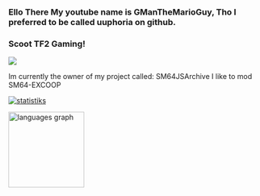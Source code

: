 ### Ello There My youtube name is GManTheMarioGuy, Tho I preferred to be called uuphoria on github.

### Scoot TF2 Gaming!
![](https://c.tenor.com/rOlb9wGrNYwAAAAM/scout-tf2.gif)

Im currently the owner of my project called: SM64JSArchive
I like to mod SM64-EXCOOP

[![statistiks](https://github-readme-stats.vercel.app/api?username=uuphoria&theme=radical&show_icons=true)](https://github.com/anuraghazra/github-readme-stats)
</div>
  <img src="https://github-readme-stats.vercel.app/api/top-langs?locale=en&hide_title=false&layout=compact&card_width=320&langs_count=5&theme=radical&hide_border=false&username=uuphoria" height="150" alt="languages graph"  />
</div>
</a>
<!--
## Web development stuff That I work with (Rust for servers!)
<div align="left">
  <img src="https://cdn.jsdelivr.net/gh/devicons/devicon/icons/rust/rust-plain.svg" height="30" width="42" alt="rust logo"  />

  <img src="https://cdn.jsdelivr.net/gh/devicons/devicon/icons/javascript/javascript-original.svg" height="30" width="42" alt="javascript logo"  />
</div>

###

<div align="left">
  <img src="https://cdn.jsdelivr.net/gh/devicons/devicon/icons/nodejs/nodejs-original.svg" height="30" width="42" alt="nodejs logo"  />
